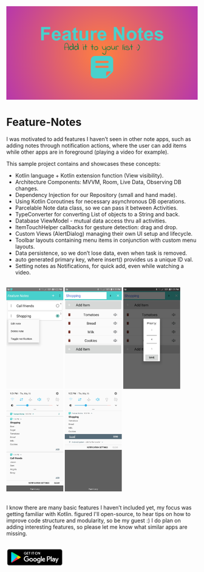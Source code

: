<img src="images/feature-graphic.png" >

# Feature-Notes
I was motivated to add features I haven’t seen in other note apps, such as adding notes through notification actions, 
where the user can add items while other apps are in foreground (playing a video for example).


 This sample project contains and showcases these concepts:

- Kotlin language + Kotlin extension function (View visibility). 
- Architecture Components: MVVM, Room, Live Data, Observing DB changes.
- Dependency Injection for our Repository (small and hand made).
- Using Kotlin Coroutines for necessary asynchronous DB operations.
- Parcelable Note data class, so we can pass it between Activities.
- TypeConverter for converting List of objects to a String and back.
- Database ViewModel - mutual data access thru all activities.
- ItemTouchHelper callbacks for gesture detection: drag and drop.
- Custom Views (AlertDialog) managing their own UI setup and lifecycle.
- Toolbar layouts containing menu items in conjunction with custom menu layouts.
- Data persistence, so we don’t lose data, even when task is removed.
- auto generated primary key, where insert() provides us a unique ID val.
- Setting notes as Notifications, for quick add, even while watching a video.

<br/>

<div class="row">
<img src="images/screenshots/scr1.jpeg" width="150">
<img src="images/screenshots/scr2.jpeg" width="150">
<img src="images/screenshots/scr3.jpeg" width="150">
<img src="images/screenshots/scr4.jpeg" width="150">
<img src="images/screenshots/scr5.jpeg" width="150">
</div>

<br/>

I know there are many basic features I haven’t included yet, my focus was getting familiar with Kotlin.
figured I'll open-source, to hear tips on how to improve code structure and modularity, so be my guest :)
I do plan on adding interesting features, so please let me know what similar apps are missing.

<br/>

<a href="https://play.google.com/store/apps/details?id=bez.dev.featurenotes">
<img src="images/badge-google-play.png" width="150" title="Feature Notes" 
alt="Feature Notes">
</a>